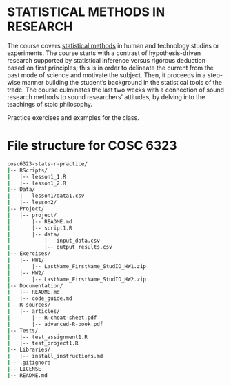 # STATISTICAL METHODS IN RESEARCH

The course covers [statistical methods](https://cpl.uh.edu/index.php/courses/29-statistical-methods-in-research) in human and technology studies or experiments. The course starts with a contrast of hypothesis-driven research supported by statistical inference versus rigorous deduction based on first principles; this is in order to delineate the current from the past mode of science and motivate the subject. Then, it proceeds in a step-wise manner building the student’s background in the statistical tools of the trade. The course culminates the last two weeks with a connection of sound research methods to sound researchers’ attitudes, by delving into the teachings of stoic philosophy.

Practice exercises and examples for the class.

# File structure for COSC 6323 
```bash
cosc6323-stats-r-practice/
|-- RScripts/
|   |-- lesson1_1.R
|   |-- lesson1_2.R
|-- Data/
|   |-- lesson1/data1.csv
|   |-- lesson2/
|-- Project/
|   |-- project/
|       |-- README.md
|       |-- script1.R
|       |-- data/
|           |-- input_data.csv
|           |-- output_results.csv
|-- Exercises/
|   |-- HW1/
|       |-- LastName_FirstName_StudID_HW1.zip
|   |-- HW2/
|       |-- LastName_FirstName_StudID_HW2.zip
|-- Documentation/
|   |-- README.md
|   |-- code_guide.md
|-- R-sources/
|   |-- articles/
|       |-- R-cheat-sheet.pdf
|       |-- advanced-R-book.pdf
|-- Tests/
|   |-- test_assignment1.R
|   |-- test_project1.R
|-- Libraries/
|   |-- install_instructions.md
|-- .gitignore
|-- LICENSE
|-- README.md
```

